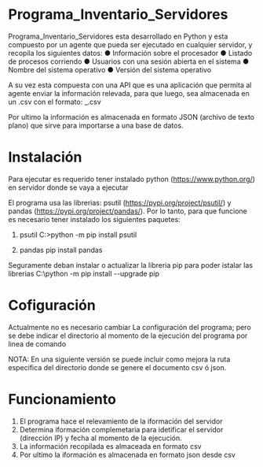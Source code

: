 # Programa_Inventario_Servidores

Programa_Inventario_Servidores esta desarrollado en Python y esta compuesto por un agente que pueda ser ejecutado en cualquier servidor, y recopila los siguientes datos:
● Información sobre el procesador
● Listado de procesos corriendo
● Usuarios con una sesión abierta en el sistema
● Nombre del sistema operativo
● Versión del sistema operativo

A su vez esta compuesta con una API que es una aplicación que permita al agente enviar la información relevada, para que luego, sea almacenada en un .csv con el formato:
<IP de servidor>_<AAAA-MM-DD>.csv

Por ultimo la información es almacenada en formato JSON (archivo de texto plano) que sirve para importarse a una base de datos.

# Instalación
Para ejecutar es requerido tener instalado python (https://www.python.org/) en servidor donde se vaya a ejecutar

El programa usa las librerias: psutil (https://pypi.org/project/psutil/) y pandas (https://pypi.org/project/pandas/). Por lo tanto, para que funcione es necesario tener instalado los siguientes paquetes:
1. psutil
C:\>python -m pip install psutil

2. pandas
pip install pandas

Seguramente deban instalar o actualizar la libreria pip para poder istalar las librerias
C:\python -m pip install --upgrade pip

# Cofiguración
Actualmente no es necesario cambiar La configuración del programa; pero se debe indicar el directorio al momento de la ejecución del programa por linea de comando

NOTA: En una siguiente versión se puede incluir como mejora la ruta especifica del directorio donde se genere el documento csv ó json.

# Funcionamiento
1. El programa hace el relevamiento de la iformación del servidor
2. Determina iformación complemetaria para idetificar el servidor (dirección IP) y fecha al momento de la ejecución.
3. La información recopilada es almaceada en formato csv
4. Por ultimo la iformación es almacenada en formato json desde csv


